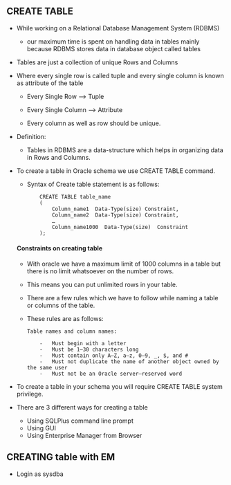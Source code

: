 ## CREATE TABLE

-	While working on a Relational Database Management System (RDBMS)
	-	our maximum time is spent on handling data in tables mainly because RDBMS stores data in database object called tables
	
-	Tables are just a collection of unique Rows and Columns	
-	Where every single row is called tuple and every single column is known as attribute of the table

		
	-	Every Single Row –> Tuple
    
	-	Every Single Column –> Attribute
		
	-	Every column as well as row should be unique.
	
-	Definition:
	- Tables in RDBMS are a data-structure which helps in organizing data in Rows and Columns.	

	
-	To create a table in Oracle schema we use CREATE TABLE command. 
	-	Syntax of Create table statement is as follows:
		
				CREATE TABLE table_name  
				(
					Column_name1  Data-Type(size) Constraint,
					Column_name2  Data-Type(size) Constraint,
					…
					Column_name1000  Data-Type(size)  Constraint
				);
	
	
	#### Constraints on creating table
	
	-	With oracle we have a maximum limit of 1000 columns in a table but there is no limit whatsoever on the number of rows. 
	-	This means you can put unlimited rows in your table.
	-	There are a few rules which we have to follow while naming a table or columns of the table.		
	-	These rules are as follows:	

			Table names and column names:

				-	Must begin with a letter
				-	Must be 1–30 characters long
				-	Must contain only A–Z, a–z, 0–9, _, $, and #
				-	Must not duplicate the name of another object owned by the same user
				-	Must not be an Oracle server–reserved word


-	To create a table in your schema you will require CREATE TABLE system privilege.
-	There are 3 different ways for creating a table

	-	Using SQLPlus command line prompt
	-	Using GUI
	-	Using Enterprise Manager from Browser
	
	
## CREATING table with EM

-	Login as sysdba

	
	

















































































































































































































































































































































































